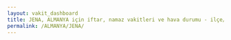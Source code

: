 ```yaml
---
layout: vakit_dashboard
title: JENA, ALMANYA için iftar, namaz vakitleri ve hava durumu - ilçe/eyalet seç
permalink: /ALMANYA/JENA/
---
```


<script type="text/javascript">
  var GLOBAL_COUNTRY = 'ALMANYA';
  var GLOBAL_CITY = 'JENA';
  var GLOBAL_STATE = '';
  var lat = 72;
  var lon = 21;
</script>
